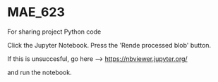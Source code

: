 # MAE_623
For sharing project Python code

Click the Jupyter Notebook. 
Press the 'Rende processed blob' button. 

If this is unsuccesful, go here --> https://nbviewer.jupyter.org/

and run the notebook. 
